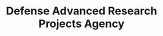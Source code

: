 ---
# This topic lives at
# https://digital.gov/topics/defense-advanced-research-projects-agency

# Topic Title
title: "Defense Advanced Research Projects Agency"

# description — keep it short and clear
summary: ""

# Weight
weight: 1

# For more information on managing topics,
# see https://github.com/GSA/digitalgov.gov/wiki/topics
---